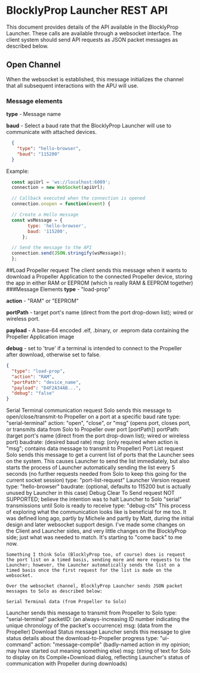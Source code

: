 # BlocklyProp Launcher REST API

This document provides details of the API available in the BlocklyProp Launcher. These calls are
available through a websocket interface. The client system should send API requests as JSON packet
messages as described below.

## Open Channel
When the websocket is established, this message initializes the channel that all subsequent interactions
with the APU will use.

### Message elements
**type** - Message name

**baud** - Select a baud rate that the BlocklyProp Launcher will use to communicate with attached devices.
```json
  {
    "type": "hello-browser",
    "baud": "115200"
  }
```

Example:
```javascript
  const apiUrl = 'ws://localhost:6009';
  connection = new WebSocket(apiUrl);

  // Callback executed when the connection is opened
  connection.onopen = function(event) {

  // Create a Hello message
  const wsMessage = {
        type: 'hello-browser',
        baud: '115200',
      };

  // Send the message to the API
  connection.send(JSON.stringify(wsMessage));
  };
```
##Load Propeller request
The client sends this message when it wants to download a Propeller Application to the connected
Propeller device, storing the app in either RAM or EEPROM (which is really RAM & EEPROM together)
###Message Elements
**type** - "load-prop"

**action** - "RAM" or "EEPROM"

**portPath** - target port's name (direct from the port drop-down list); wired or wireless port.

**payload** - A base-64 encoded .elf, .binary, or .eeprom data containing the Propeller Application image

**debug** - set to 'true' if a terminal is intended to connect to the Propeller after download, otherwise set to false.
```json
{
  "type": "load-prop",
  "action": "RAM",
  "portPath": "device_name",
  "payload": "D4F2A34AB...",
  "debug": "false"  
}
```

Serial Terminal communication request
Solo sends this message to open/close/transmit-to Propeller on a port at a specific baud rate
type: "serial-terminal"
action: "open", "close", or "msg" (opens port, closes port, or transmits data from Solo to Propeller over port [portPath])
portPath:  (target port's name (direct from the port drop-down list); wired or wireless port)
baudrate: (desired baud rate)
msg: (only required when action is "msg"; contains data message to transmit to Propeller)
Port List request
Solo sends this message to get a current list of ports that the Launcher sees on the system.  This causes Launcher to send the list immediately, but also starts the process of Launcher automatically sending the list every 5 seconds (no further requests needed from Solo to keep this going for the current socket session)
type: "port-list-request"
Launcher Version request
type: "hello-browser"
baudrate: (optional, defaults to 115200 but is actually unused by Launcher in this case)
Debug Clear To Send request
NOT SUPPORTED; believe the intention was to halt Launcher to Solo "serial" transmissions until Solo is ready to receive
type: "debug-cts"
This process of exploring what the communication looks like is beneficial for me too.  It was defined long ago, partly by Michele and partly by Matt, during the initial design and later websocket support design.  I've made some changes on the Client and Launcher sides, and very little changes on the BlocklyProp side; just what was needed to match.  It's starting to "come back" to me now.

    Something I think Solo (BlocklyProp too, of course) does is request the port list on a timed basis, sending more and more requests to the Launcher; however, the Launcher automatically sends the list on a timed basis once the first request for the list is made on the websocket.

    Over the websocket channel, BlocklyProp Launcher sends JSON packet messages to Solo as described below:

    Serial Terminal data (from Propeller to Solo)
Launcher sends this message to transmit from Propeller to Solo
type: "serial-terminal"
packetID: (an always-increasing ID number indicating the unique chronology of the packet's occurrence)
msg: (data from the Propeller)
Download Status message
Launcher sends this message to give status details about the download-to-Propeller progress
type: "ui-command"
action: "message-compile" (badly-named action in my opinion; may have started out meaning something else)
msg: (string of text for Solo to display on its Compile+Download dialog, reflecting Launcher's status of communication with Propeller during downloads)
